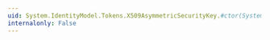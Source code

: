 ```yaml
---
uid: System.IdentityModel.Tokens.X509AsymmetricSecurityKey.#ctor(System.Security.Cryptography.X509Certificates.X509Certificate2)
internalonly: False
---
```

